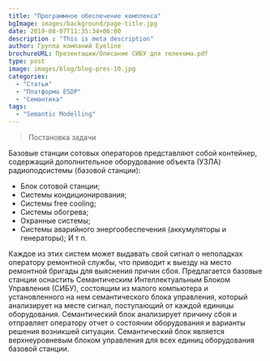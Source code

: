 ```yaml
---
title: "Программное обеспечение комплекса"
bgImage: images/background/page-title.jpg
date: 2019-08-07T11:35:34+06:00
description : "This is meta description"
author: Группа компаний	Eyeline
brochureURL: Презентации/Описание СИБУ для телекома.pdf
type: post
image: images/blog/blog-pres-10.jpg
categories: 
  - "Статьи"
  - "Платформа ESDP"
  - "Семантика"
tags:
  - "Semantic Modelling"
---
```


>Постановка задачи 

Базовые станции сотовых операторов представляют собой контейнер, содержащий дополнительное оборудование объекта (УЗЛА) радиоподсистемы (базовой станции):  

- Блок сотовой станции; 
- Системы кондиционирования; 
- Системы free cooling; 
- Системы обогрева; 
- Охранные системы; 
- Системы аварийного энергообеспечения (аккумуляторы и генераторы); И т п. 

Каждое из этих систем может выдавать свой сигнал о неполадках оператору ремонтной службы, что приводит к выезду на место ремонтной бригады для выяснения причин сбоя. Предлагается базовые станции оснастить Семантическим Интеллектуальным Блоком Управления (СИБУ), состоящим из малого компьютера и установленного на нем семантического блока управления, который анализирует на месте сигнал, поступающий от каждой единицы оборудования. Семантический блок анализирует причину сбоя и отправляет оператору отчет о состоянии оборудования и варианты решения возникшей ситуации. Семантический блок является верхнеуровневым блоком управления для всех единиц оборудования базовой станции. 